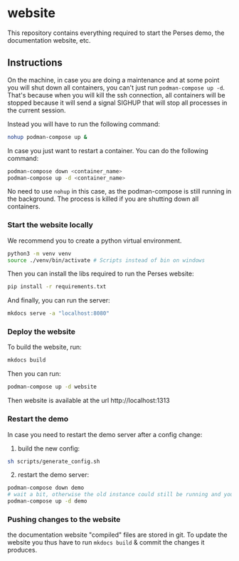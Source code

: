 # website

This repository contains everything required to start the Perses demo, the documentation website, etc.

## Instructions

On the machine, in case you are doing a maintenance and at some point you will shut down all containers, you can't just
run `podman-compose up -d`.
That's because when you will kill the ssh connection, all containers will be stopped because it will send a signal
SIGHUP that will stop all processes in the current session.

Instead you will have to run the following command:

```bash
nohup podman-compose up &
```

In case you just want to restart a container. You can do the following command:

```bash
podman-compose down <container_name>
podman-compose up -d <container_name>
```

No need to use `nohup` in this case, as the podman-compose is still running in the background.
The process is killed if you are shutting down all containers.

### Start the website locally

We recommend you to create a python virtual environment.

```bash
python3 -m venv venv
source ./venv/bin/activate # Scripts instead of bin on windows
```

Then you can install the libs required to run the Perses website:

```bash
pip install -r requirements.txt
```

And finally, you can run the server:

```bash
mkdocs serve -a "localhost:8080"
```

### Deploy the website

To build the website, run:

```bash
mkdocs build
```

Then you can run:

```bash
podman-compose up -d website
```

Then website is available at the url http://localhost:1313

### Restart the demo

In case you need to restart the demo server after a config change:

1. build the new config:

```bash
sh scripts/generate_config.sh
```

2. restart the demo server:

```bash
podman-compose down demo
# wait a bit, otherwise the old instance could still be running and you'd get an "address already in use" error
podman-compose up -d demo
```

### Pushing changes to the website

the documentation website "compiled" files are stored in git. To update the website you thus have to run
`mkdocs build` & commit the changes it produces.

